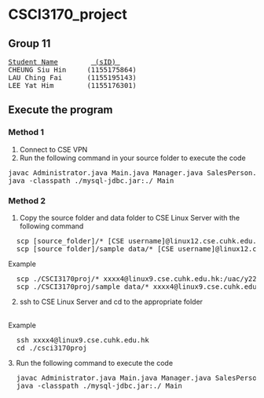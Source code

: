 # CSCI3170_project
## Group 11

<pre>
<ins>Student Name</ins>        <ins> (sID) </ins>
CHEUNG Siu Hin     (1155175864)
LAU Ching Fai      (1155195143)
LEE Yat Him        (1155176301)
</pre>

## Execute the program
### Method 1
1. Connect to CSE VPN
2. Run the following command in your source folder to execute the code

<pre>
javac Administrator.java Main.java Manager.java SalesPerson.java BaseModel.java
java -classpath ./mysql-jdbc.jar:./ Main   
</pre>

### Method 2
1. Copy the source folder and data folder to CSE Linux Server with the following command
<pre>
  scp [source_folder]/* [CSE username]@linux12.cse.cuhk.edu.hk:[destination_folder]
  scp [source_folder]/sample_data/* [CSE username]@linux12.cse.cuhk.edu.hk:[destination_folder]/sample_data
</pre>
Example
<pre>
  scp ./CSCI3170proj/* xxxx4@linux9.cse.cuhk.edu.hk:/uac/y22/xxxx4/csci3170proj
  scp ./CSCI3170proj/sample_data/* xxxx4@linux9.cse.cuhk.edu.hk:/uac/y22/xxxx4/csci3170proj/sample_data
</pre>
2. ssh to CSE Linux Server and cd to the appropriate folder
<br />
Example
<pre>
  ssh xxxx4@linux9.cse.cuhk.edu.hk
  cd ./csci3170proj
</pre>
3. Run the following command to execute the code

<pre>
  javac Administrator.java Main.java Manager.java SalesPerson.java BaseModel.java
  java -classpath ./mysql-jdbc.jar:./ Main   
</pre>
